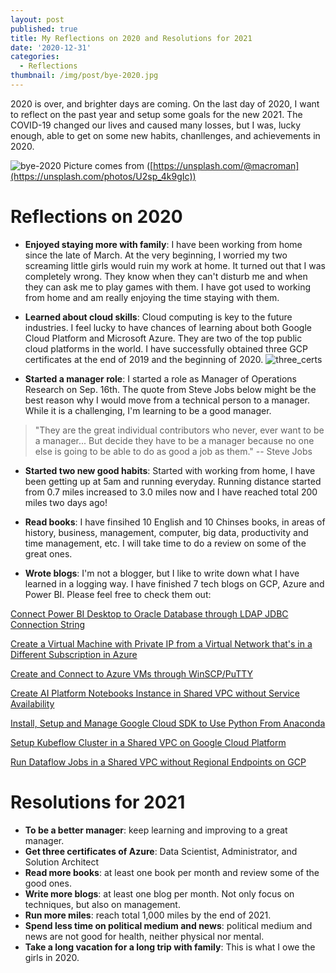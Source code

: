 ```yaml
---
layout: post
published: true
title: My Reflections on 2020 and Resolutions for 2021
date: '2020-12-31'
categories:
  - Reflections
thumbnail: /img/post/bye-2020.jpg
---
```

2020 is over, and brighter days are coming. On the last day of 2020, I want to reflect on the past year and setup some goals for the new 2021. The COVID-19 changed our lives and caused many losses, but I was, lucky enough, able to get on some new habits, chanllenges, and achievements in 2020.

<!--more-->

![bye-2020]({{site.baseurl}}/img/post/bye-2020.jpg)
Picture comes from ([https://unsplash.com/@macroman](https://unsplash.com/photos/U2sp_4k9gIc))

# Reflections on 2020

- **Enjoyed staying more with family**: I have been working from home since the late of March. At the very beginning, I worried my two screaming little girls would ruin my work at home. It turned out that I was completely wrong. They know when they can't disturb me and when they can ask me to play games with them. I have got used to working from home and am really enjoying the time staying with them.

- **Learned about cloud skills**: Cloud computing is key to the future industries. I feel lucky to have chances of learning about both Google Cloud Platform and Microsoft Azure. They are two of the top public cloud platforms in the world. I have successfully obtained three GCP certificates at the end of 2019 and the beginning of 2020.
![three_certs]({{site.baseurl}}/img/post/ThreeCerts.JPG)

- **Started a manager role**: I started a role as Manager of Operations Research on Sep. 16th. The quote from Steve Jobs below might be the best reason why I would move from a technical person to a manager. While it is a challenging, I'm learning to be a good manager.

> "They are the great individual contributors who never, ever want to be a manager... But decide they have to be a manager because no one else is going to be able to do as good a job as them." -- Steve Jobs

- **Started two new good habits**: Started with working from home, I have been getting up at 5am and running everyday. Running distance started from 0.7 miles increased to 3.0 miles now and I have reached total 200 miles two days ago! 

- **Read books**: I have finsihed 10 English and 10 Chinses books, in areas of history, business, management, computer, big data, productivity and time management, etc. I will take time to do a review on some of the great ones.

- **Wrote blogs**: I'm not a blogger, but I like to write down what I have learned in a logging way. I have finished 7 tech blogs on GCP, Azure and Power BI. Please feel free to check them out:

[Connect Power BI Desktop to Oracle Database through LDAP JDBC Connection String](https://leifengblog.net/blog/connect-power-bi-desktop-to-oracle-database-through-ldap-jdbc-connection-string/)

[Create a Virtual Machine with Private IP from a Virtual Network that's in a Different Subscription in Azure](https://leifengblog.net/blog/create-a-virtual-machine-with-private-ip-from-a-virtual-network/)

[Create and Connect to Azure VMs through WinSCP/PuTTY](https://leifengblog.net/blog/create-and-connect-to-azure-vm-under-company-proxy/)

[Create AI Platform Notebooks Instance in Shared VPC without Service Availability](https://leifengblog.net/blog/create-ai-platform-notebooks-instance-in-shared-vpc-without-service-availability/)

[Install, Setup and Manage Google Cloud SDK to Use Python From Anaconda](https://leifengblog.net/blog/Installing-Google-Cloud-SDK-to-Use-Python-from-Anaconda/)

[Setup Kubeflow Cluster in a Shared VPC on Google Cloud Platform](https://leifengblog.net/blog/setup-kubeflow-cluster-in-shared-vpc-on-google-cloud-platform/)

[Run Dataflow Jobs in a Shared VPC without Regional Endpoints on GCP](https://leifengblog.net/blog/run-dataflow-jobs-in-a-shared-vpc-on-gcp/)

# Resolutions for 2021

- **To be a better manager**: keep learning and improving to a great manager.
- **Get three certificates of Azure**: Data Scientist, Administrator, and Solution Architect
- **Read more books**: at least one book per month and review some of the good ones.
- **Write more blogs**: at least one blog per month. Not only focus on techniques, but also on management. 
- **Run more miles**: reach total 1,000 miles by the end of 2021. 
- **Spend less time on political medium and news**: political medium and news are not good for health, neither physical nor mental.
- **Take a long vacation for a long trip with family**: This is what I owe the girls in 2020.
